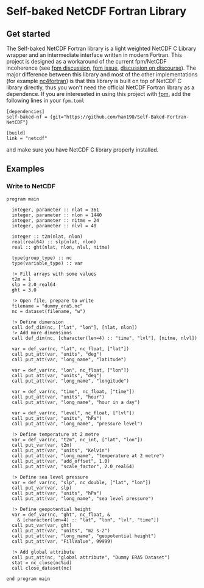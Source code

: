 # Self-baked NetCDF Fortran Library

## Get started
The Self-baked NetCDF Fortran library is a light weighted NetCDF C Library wrapper and an intermediate interface written in modern Fortran. This project is designed as a workaround of the current fpm/NetCDF incoherence (see [fpm discussion](https://github.com/fortran-lang/fpm/discussions/458), [fpm issue](https://github.com/fortran-lang/fpm/issues/17), [discussion on discourse](https://fortran-lang.discourse.group/t/using-netcdf-with-fpm/4225)). The major difference between this library and most of the other implementations (for example [nc4fortran](https://github.com/geospace-code/nc4fortran)) is that this library is built on top of NetCDF C library directly, thus you won't need the official NetCDF Fortran library as a dependence. If you are intereseted in using this project with [fpm](https://github.com/fortran-lang/fpm), add the following lines in your `fpm.toml`
```
[dependencies]
self-baked-nf = {git="https://github.com/han190/Self-Baked-Fortran-NetCDF"}

[build]
link = "netcdf"
```
and make sure you have NetCDF C library properly installed.

## Examples
### Write to NetCDF
```
program main

  integer, parameter :: nlat = 361
  integer, parameter :: nlon = 1440
  integer, parameter :: nitme = 24
  integer, parameter :: nlvl = 40

  integer :: t2m(nlat, nlon)
  real(real64) :: slp(nlat, nlon)
  real :: ght(nlat, nlon, nlvl, nitme)

  type(group_type) :: nc
  type(variable_type) :: var

  !> Fill arrays with some values
  t2m = 1
  slp = 2.0_real64
  ght = 3.0

  !> Open file, prepare to write
  filename = "dummy_era5.nc"
  nc = dataset(filename, "w")

  !> Define dimension
  call def_dim(nc, ["lat", "lon"], [nlat, nlon])
  !> Add more dimensions
  call def_dim(nc, [character(len=4) :: "time", "lvl"], [nitme, nlvl])

  var = def_var(nc, "lat", nc_float, ["lat"])
  call put_att(var, "units", "deg")
  call put_att(var, "long_name", "latitude")

  var = def_var(nc, "lon", nc_float, ["lon"])
  call put_att(var, "units", "deg")
  call put_att(var, "long_name", "longitude")

  var = def_var(nc, "time", nc_float, ["time"])
  call put_att(var, "units", "hour")
  call put_att(var, "long_name", "hour in a day")

  var = def_var(nc, "level", nc_float, ["lvl"])
  call put_att(var, "units", "hPa")
  call put_att(var, "long_name", "pressure level")

  !> Define temperature at 2 metre
  var = def_var(nc, "t2m", nc_int, ["lat", "lon"])
  call put_var(var, t2m)
  call put_att(var, "units", "Kelvin")
  call put_att(var, "long_name", "temperature at 2 metre")
  call put_att(var, "add_offset", 1.0)
  call put_att(var, "scale_factor", 2.0_real64)

  !> Define sea level pressure
  var = def_var(nc, "slp", nc_double, ["lat", "lon"])
  call put_var(var, slp)
  call put_att(var, "units", "hPa")
  call put_att(var, "long_name", "sea level pressure")

  !> Define geopotential height
  var = def_var(nc, "ght", nc_float, &
    & [character(len=4) :: "lat", "lon", "lvl", "time"])
  call put_var(var, ght)
  call put_att(var, "units", "m2 s-2")
  call put_att(var, "long_name", "geopotential height")
  call put_att(var, "FillValue", 99999)

  !> Add global attribute
  call put_att(nc, "global attribute", "Dummy ERA5 Dataset")
  stat = nc_close(nc%id)
  call close_dataset(nc)

end program main
```
